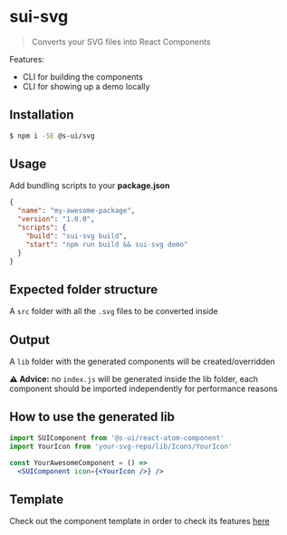 # sui-svg

> Converts your SVG files into React Components

Features:

- CLI for building the components
- CLI for showing up a demo locally

## Installation

```sh
$ npm i -SE @s-ui/svg
```

## Usage

Add bundling scripts to your **package.json**

```json
{
  "name": "my-awesome-package",
  "version": "1.0.0",
  "scripts": {
    "build": "sui-svg build",
    "start": "npm run build && sui-svg demo"
  }
}
```

## Expected folder structure

A `src` folder with all the `.svg` files to be converted inside

## Output

A `lib` folder with the generated components will be created/overridden

**⚠️ Advice:** no `index.js` will be generated inside the lib folder, each component should be imported independently for performance reasons

## How to use the generated lib

```jsx
import SUIComponent from '@s-ui/react-atom-component'
import YourIcon from 'your-svg-repo/lib/Icons/YourIcon'

const YourAwesomeComponent = () =>
  <SUIComponent icon={<YourIcon />} />
```

## Template

Check out the component template in order to check its features [here](templates/)
